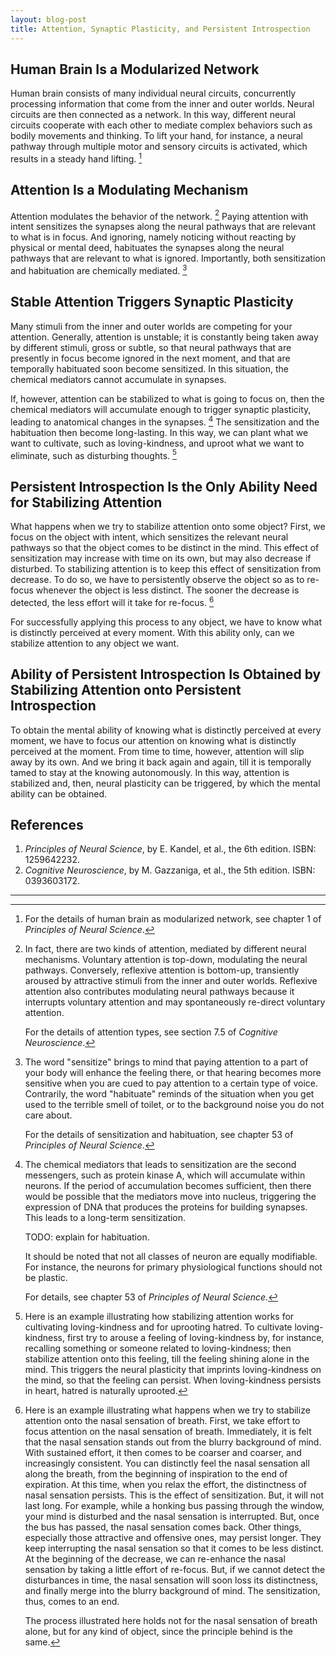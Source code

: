 ```yaml
---
layout: blog-post
title: Attention, Synaptic Plasticity, and Persistent Introspection
---
```


## Human Brain Is a Modularized Network

Human brain consists of many individual neural circuits, concurrently processing information that come from the inner and outer worlds. Neural circuits are then connected as a network. In this way, different neural circuits cooperate with each other to mediate complex behaviors such as bodily movements and thinking. To lift your hand, for instance, a neural pathway through multiple motor and sensory circuits is activated, which results in a steady hand lifting. [^modularized-network]

  [^modularized-network]: For the details of human brain as modularized network, see chapter 1 of _Principles of Neural Science_.

## Attention Is a Modulating Mechanism

Attention modulates the behavior of the network. [^attention-types] Paying attention with intent sensitizes the synapses along the neural pathways that are relevant to what is in focus. And ignoring, namely noticing without reacting by physical or mental deed, habituates the synapses along the neural pathways that are relevant to what is ignored. Importantly, both sensitization and habituation are chemically mediated. [^sensitization-and-habituation]

  [^attention-types]: In fact, there are two kinds of attention, mediated by different neural mechanisms. Voluntary attention is top-down, modulating the neural pathways. Conversely, reflexive attention is bottom-up, transiently aroused by attractive stimuli from the inner and outer worlds. Reflexive attention also contributes modulating neural pathways because it interrupts voluntary attention and may spontaneously re-direct voluntary attention.

    For the details of attention types, see section 7.5 of _Cognitive Neuroscience_.

  [^sensitization-and-habituation]: The word "sensitize" brings to mind that paying attention to a part of your body will enhance the feeling there, or that hearing becomes more sensitive when you are cued to pay attention to a certain type of voice. Contrarily, the word "habituate" reminds of the situation when you get used to the terrible smell of toilet, or to the background noise you do not care about.

    For the details of sensitization and habituation, see chapter 53 of _Principles of Neural Science_.

## Stable Attention Triggers Synaptic Plasticity

Many stimuli from the inner and outer worlds are competing for your attention. Generally, attention is unstable; it is constantly being taken away by different stimuli, gross or subtle, so that neural pathways that are presently in focus become ignored in the next moment, and that are temporally habituated soon become sensitized. In this situation, the chemical mediators cannot accumulate in synapses.

If, however, attention can be stabilized to what is going to focus on, then the chemical mediators will accumulate enough to trigger synaptic plasticity, leading to anatomical changes in the synapses. [^synaptic-plasticity] The sensitization and the habituation then become long-lasting. In this way, we can plant what we want to cultivate, such as loving-kindness, and uproot what we want to eliminate, such as disturbing thoughts. [^loving-kindness-example]

  [^synaptic-plasticity]: The chemical mediators that leads to sensitization are the second messengers, such as protein kinase A, which will accumulate within neurons. If the period of accumulation becomes sufficient, then there would be possible that the mediators move into nucleus, triggering the expression of DNA that produces the proteins for building synapses. This leads to a long-term sensitization.

      TODO: explain for habituation.

      It should be noted that not all classes of neuron are equally modifiable. For instance, the neurons for primary physiological functions should not be plastic.

      For details, see chapter 53 of _Principles of Neural Science_.

  [^loving-kindness-example]: Here is an example illustrating how stabilizing attention works for cultivating loving-kindness and for uprooting hatred. To cultivate loving-kindness, first try to arouse a feeling of loving-kindness by, for instance, recalling something or someone related to loving-kindness; then stabilize attention onto this feeling, till the feeling shining alone in the mind. This triggers the neural plasticity that imprints loving-kindness on the mind, so that the feeling can persist. When loving-kindness persists in heart, hatred is naturally uprooted.

## Persistent Introspection Is the Only Ability Need for Stabilizing Attention

What happens when we try to stabilize attention onto some object? First, we focus on the object with intent, which sensitizes the relevant neural pathways so that the object comes to be distinct in the mind. This effect of sensitization may increase with time on its own, but may also decrease if disturbed. To stabilizing attention is to keep this effect of sensitization from decrease. To do so, we have to persistently observe the object so as to re-focus whenever the object is less distinct. The sooner the decrease is detected, the less effort will it take for re-focus. [^breath-example]

  [^breath-example]: Here is an example illustrating what happens when we try to stabilize attention onto the nasal sensation of breath. First, we take effort to focus attention on the nasal sensation of breath. Immediately, it is felt that the nasal sensation stands out from the blurry background of mind. With sustained effort, it then comes to be coarser and coarser, and increasingly consistent. You can distinctly feel the nasal sensation all along the breath, from the beginning of inspiration to the end of expiration. At this time, when you relax the effort, the distinctness of nasal sensation persists. This is the effect of sensitization. But, it will not last long. For example, while a honking bus passing through the window, your mind is disturbed and the nasal sensation is interrupted. But, once the bus has passed, the nasal sensation comes back. Other things, especially those attractive and offensive ones, may persist longer. They keep interrupting the nasal sensation so that it comes to be less distinct. At the beginning of the decrease, we can re-enhance the nasal sensation by taking a little effort of re-focus. But, if we cannot detect the disturbances in time, the nasal sensation will soon loss its distinctness, and finally merge into the blurry background of mind. The sensitization, thus, comes to an end.

    The process illustrated here holds not for the nasal sensation of breath alone, but for any kind of object, since the principle behind is the same.

For successfully applying this process to any object, we have to know what is distinctly perceived at every moment. With this ability only, can we stabilize attention to any object we want.

## Ability of Persistent Introspection Is Obtained by Stabilizing Attention onto Persistent Introspection

To obtain the mental ability of knowing what is distinctly perceived at every moment, we have to focus our attention on knowing what is distinctly perceived at the moment. From time to time, however, attention will slip away by its own. And we bring it back again and again, till it is temporally tamed to stay at the knowing autonomously. In this way, attention is stabilized and, then, neural plasticity can be triggered, by which the mental ability can be obtained.

## References

1. _Principles of Neural Science_, by E. Kandel, et al., the 6th edition. ISBN: 1259642232.
1. _Cognitive Neuroscience_, by M. Gazzaniga, et al., the 5th edition. ISBN: 0393603172.

---
